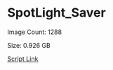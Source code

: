 # SpotLight_Saver

Image Count: 1288

Size: 0.926 GB

[Script Link](https://github.com/liuyal/Archive/blob/master/Python/Utilities/Miscellaneous/spotlight_saver.py)
